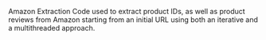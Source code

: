 Amazon Extraction
Code used to extract product IDs, as well as product reviews from Amazon starting from an initial URL using both an iterative and a multithreaded approach.
